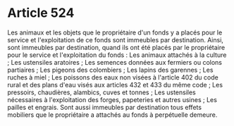 # Article 524

Les animaux et les objets que le propriétaire d'un fonds y a placés pour le service et l'exploitation de ce fonds sont immeubles par destination.   Ainsi, sont immeubles par destination, quand ils ont été placés par le propriétaire pour le service et l'exploitation du fonds :   Les animaux attachés à la culture ;   Les ustensiles aratoires ;   Les semences données aux fermiers ou colons partiaires ;   Les pigeons des colombiers ;   Les lapins des garennes ;   Les ruches à miel ;   Les poissons des eaux non visées à l'article 402 du code rural et des plans d'eau visés aux articles 432 et 433 du même code ;   Les pressoirs, chaudières, alambics, cuves et tonnes ;   Les ustensiles nécessaires à l'exploitation des forges, papeteries et autres usines ;   Les pailles et engrais.   Sont aussi immeubles par destination tous effets mobiliers que le propriétaire a attachés au fonds à perpétuelle demeure.